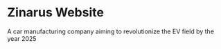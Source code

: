 # Zinarus Website
A car manufacturing company aiming to revolutionize the EV field by the year 2025
